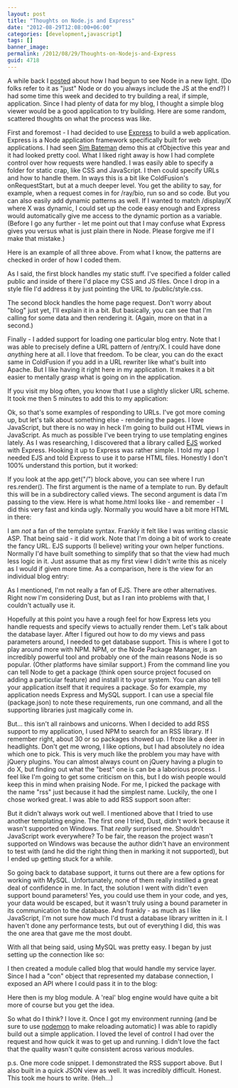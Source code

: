 ```yaml
---
layout: post
title: "Thoughts on Node.js and Express"
date: "2012-08-29T12:08:00+06:00"
categories: [development,javascript]
tags: []
banner_image: 
permalink: /2012/08/29/Thoughts-on-Nodejs-and-Express
guid: 4718
---
```


A while back I <a href="http://www.raymondcamden.com/index.cfm/2012/5/30/Seeing-the-light-at-the-end-of-the-Node">posted</a> about how I had begun to see Node in a new light. (Do folks refer to it as "just" Node or do you always include the JS at the end?) I had some time this week and decided to try building a real, if simple, application. Since I had plenty of data for my blog, I thought a simple blog viewer would be a good application to try building. Here are some random, scattered thoughts on what the process was like.
<!--more-->
First and foremost - I had decided to use <a href="http://expressjs.com/">Express</a> to build a web application. Express is a Node application framework specifically built for web applications. I had seen <a href="http://www.simb.net/category/technology/">Sim Bateman</a> demo this at cfObjective this year and it had looked pretty cool. What I liked right away is how I had complete control over how requests were handled. I was easily able to specify a folder for static crap, like CSS and JavaScript. I then could specify URLs and how to handle them. In ways this is a bit like ColdFusion's onRequestStart, but at a much deeper level. You get the ability to say, for example, when a request comes in for /ray/bio, run so and so code. But you can also easily add dynamic patterns as well. If I wanted to match /display/X where X was dynamic, I could set up the code easy enough and Express would automatically give me access to the dynamic portion as a variable. (Before I go any further - let me point out that I may confuse what Express gives you versus what is just plain there in Node. Please forgive me if I make that mistake.) 

Here is an example of all three above. From what I know, the patterns are checked in order of how I coded them. 

<script src="https://gist.github.com/3514408.js?file=gistfile1.js"></script>

As I said, the first block handles my static stuff. I've specified a folder called public and inside of there I'd place my CSS and JS files. Once I drop in a style file I'd address it by just pointing the URL to /public/style.css. 

The second block handles the home page request. Don't worry about "blog" just yet, I'll explain it in a bit. But basically, you can see that I'm calling for some data and then rendering it. (Again, more on that in a second.)

Finally - I added support for loading one particular blog entry. Note that I was able to precisely define a URL pattern of /entry/X. I could have done <i>anything</i> here at all. I love that freedom. To be clear, you can do the exact same in ColdFusion if you add in a URL rewriter like what's built into Apache. But I like having it right here in my application. It makes it a bit easier to mentally grasp what is going on in the application.  

If you visit my blog often, you know that I use a slightly slicker URL scheme. It took me then 5 minutes to add this to my application:

<script src="https://gist.github.com/3514509.js?file=gistfile1.js"></script>

Ok, so that's some examples of responding to URLs. I've got more coming up, but let's talk about something else - rendering the pages. I love JavaScript, but there is no way in heck I'm going to build out HTML views in JavaScript. As much as possible I've been trying to use templating engines lately. As I was researching, I discovered that a library called <a href="http://embeddedjs.com/">EJS</a> worked with Express. Hooking it up to Express was rather simple. I told my app I needed EJS and told Express to use it to parse HTML files. Honestly I don't 100% understand this portion, but it worked:

<script src="https://gist.github.com/3514561.js?file=gistfile1.js"></script>

If you look at the app.get("/") block above, you can see where I run res.render(). The first argument is the name of a template to run. By default this will be in a subdirectory called views. The second argument is data I'm passing to the view. Here is what home.html looks like - and remember - I did this very fast and kinda ugly. Normally you would have a bit more HTML in there:

<script src="https://gist.github.com/3514583.js?file=gistfile1.html"></script>

I am <i>not</i> a fan of the template syntax. Frankly it felt like I was writing classic ASP. That being said - it did work. Note that I'm doing a bit of work to create the fancy URL. EJS supports (I believe) writing your own helper functions. Normally I'd have built something to simplify that so that the view had much less logic in it. Just assume that as my first view I didn't write this as nicely as I would if given more time. As a comparison, here is the view for an individual blog entry:

<script src="https://gist.github.com/3514621.js?file=gistfile1.html"></script>

As I mentioned, I'm not really a fan of EJS. There are other alternatives. Right now I'm considering Dust, but as I ran into problems with that, I couldn't actually use it. 

Hopefully at this point you have a rough feel for how Express lets you handle requests and specify views to actually render them. Let's talk about the database layer. After I figured out how to do my views and pass parameters around, I needed to get database support. This is where I got to play around more with NPM. NPM, or the Node Package Manager, is an incredibly powerful tool and probably one of the main reasons Node is so popular. (Other platforms have similar support.) From the command line you can tell Node to get a package (think open source project focused on adding a particular feature) and install it to your system. You can also tell your application itself that it requires a package. So for example, my application needs Express and MySQL support. I can use a special file (package.json) to note these requirements, run one command, and all the supporting libraries just magically come in.

But... this isn't all rainbows and unicorns. When I decided to add RSS support to my application, I used NPM to search for an RSS library. If I remember right, about 30 or so packages showed up. I froze like a deer in headlights. Don't get me wrong, I like options, but I had absolutely no idea which one to pick. This is very much like the problem you may have with jQuery plugins. You can almost always count on jQuery having a plugin to do X, but finding out what the "best" one is can be a laborious process. I feel like I'm going to get some criticism on this, but I do wish people would keep this in mind when praising Node. For me, I picked the package with the name "rss" just because it had the simplest name. Luckily, the one I chose worked great. I was able to add RSS support soon after:

<script src="https://gist.github.com/3514834.js?file=gistfile1.js"></script>

But it didn't always work out well. I mentioned above that I tried to use another templating engine. The first one I tried, Dust, didn't work because it wasn't supported on Windows. That <i>really</i> surprised me. Shouldn't JavaScript work everywhere? To be fair, the reason the project wasn't supported on Windows was because the author didn't have an environment to test with (and he did the right thing then in marking it not supported), but I ended up getting stuck for a while.

So going back to database support, it turns out there are a few options for working with MySQL. Unfortunately, none of them really instilled a great deal of confidence in me. In fact, the solution I went with didn't even support bound parameters! Yes, you could use them in your code, and yes, your data would be escaped, but it wasn't truly using a bound parameter in its communication to the database. And frankly - as much as I like JavaScript, I'm not sure how much I'd trust a database library written in it. I haven't done any performance tests, but out of everything I did, this was the one area that gave me the most doubt. 

With all that being said, using MySQL was pretty easy. I began by just setting up the connection like so:

<script src="https://gist.github.com/3514788.js?file=gistfile1.js"></script>

I then created a module called blog that would handle my service layer. Since I had a "con" object that represented my database connection, I exposed an API where I could pass it in to the blog:

<script src="https://gist.github.com/3514798.js?file=gistfile1.js"></script>

Here then is my blog module. A 'real' blog engine would have quite a bit more of course but you get the idea.

<script src="https://gist.github.com/3514806.js?file=gistfile1.js"></script>

So what do I think? I love it. Once I got my environment running (and be sure to use <a href="https://github.com/remy/nodemon">nodemon</a> to make reloading automatic) I was able to rapidly build out a simple application. I loved the level of control I had over the request and how quick it was to get up and running. I didn't love the fact that the quality wasn't quite consistent across various modules. 

p.s. One more code snippet. I demonstrated the RSS support above. But I also built in a quick JSON view as well. It was incredibly difficult. Honest. This took me hours to write. (Heh...)

<script src="https://gist.github.com/3514933.js?file=gistfile1.js"></script>
